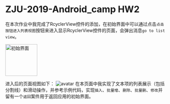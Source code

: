 # ZJU-2019-Android_camp HW2
在本次作业中我完成了RcyclerView控件的添加，在初始界面中可以通过点击`点击按钮进入列表视图`按钮来进入显示RcyclerView控件的页面，会弹出消息`go to list view`。
<html>
<img scr= "https://github.com/ZJUn00b/ZJU-2019-Android_camp/blob/hw2/app/src/main/res/pics/main.jpg" width = "100" alt = "初始界面">
 </html>

进入后的页面视图如下：
![avatar](https://github.com/ZJUn00b/ZJU-2019-Android_camp/blob/hw2/app/src/main/res/pics/enter.jpg)
在本页面中我实现了文本项的列表展示（包括分割线）和滑动操作，并参考示例代码，实现`插入`、`批量增`、`删除`、`批量删`、`修改`并留有一个`返回`案件用于返回应用的初始界面。


